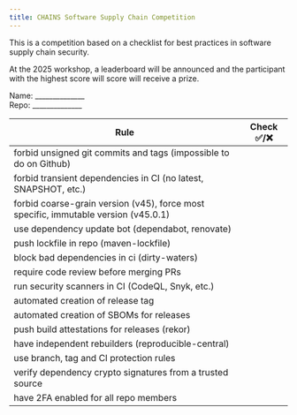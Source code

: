 ```yaml
---
title: CHAINS Software Supply Chain Competition
---
```


This is a competition based on a checklist for best practices in software supply chain security.

At the 2025 workshop, a leaderboard will be announced and the participant with the highest score will score will receive a prize.

Name: ______________  
Repo: ______________

| Rule | Check ✅/❌|
|----------|----------|
| forbid unsigned git commits and tags (impossible to do on Github)|          |
| forbid transient dependencies in CI (no latest, SNAPSHOT, etc.) |          |
| forbid coarse-grain version (v45), force most specific, immutable version (v45.0.1)   |          |
| use dependency update bot (dependabot, renovate) |          |
| push lockfile in repo (maven-lockfile) |          |
| block bad dependencies in ci (dirty-waters) |          |
| require code review before merging PRs |          |
| run security scanners in CI (CodeQL, Snyk, etc.) |          |
| automated creation of release tag |          |
| automated creation of SBOMs for releases |          |
| push build attestations for releases (rekor) |          |
| have independent rebuilders (reproducible-central) |          |
| use branch, tag and CI protection rules |          |
| verify dependency crypto signatures from a trusted source |          |
| have 2FA enabled for all repo members |          |
